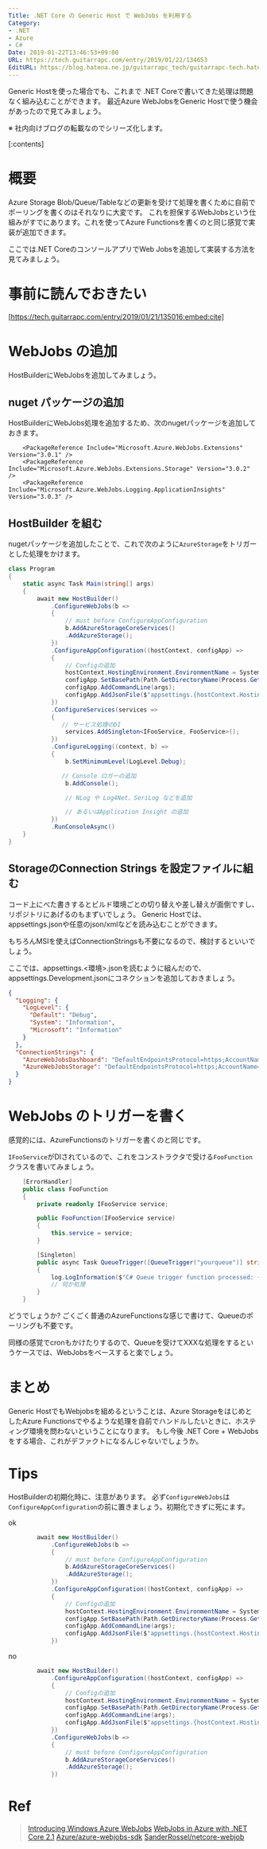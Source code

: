 ```yaml
---
Title: .NET Core の Generic Host で WebJobs を利用する
Category:
- .NET
- Azure
- C#
Date: 2019-01-22T13:46:53+09:00
URL: https://tech.guitarrapc.com/entry/2019/01/22/134653
EditURL: https://blog.hatena.ne.jp/guitarrapc_tech/guitarrapc-tech.hatenablog.com/atom/entry/10257846132712150615
---
```


Generic Hostを使った場合でも、これまで .NET Coreで書いてきた処理は問題なく組み込むことができます。
最近Azure WebJobsをGeneric Hostで使う機会があったので見てみましょう。

※ 社内向けブログの転載なのでシリーズ化します。

[:contents]

# 概要

Azure Storage Blob/Queue/Tableなどの更新を受けて処理を書くために自前でポーリングを書くのはそれなりに大変です。
これを担保するWebJobsという仕組みがすでにあります。これを使ってAzure Functionsを書くのと同じ感覚で実装が追加できます。

ここでは.NET CoreのコンソールアプリでWeb Jobsを追加して実装する方法を見てみましょう。

# 事前に読んでおきたい

[https://tech.guitarrapc.com/entry/2019/01/21/135016:embed:cite]

# WebJobs の追加

HostBuilderにWebJobsを追加してみましょう。

## nuget パッケージの追加

HostBuilderにWebJobs処理を追加するため、次のnugetパッケージを追加しておきます。

```csproj
    <PackageReference Include="Microsoft.Azure.WebJobs.Extensions" Version="3.0.1" />
    <PackageReference Include="Microsoft.Azure.WebJobs.Extensions.Storage" Version="3.0.2" />
    <PackageReference Include="Microsoft.Azure.WebJobs.Logging.ApplicationInsights" Version="3.0.3" />
```

## HostBuilder を組む

nugetパッケージを追加したことで、これで次のように`AzureStorage`をトリガーとした処理をかけます。

```csharp
class Program
{
    static async Task Main(string[] args)
    {
        await new HostBuilder()
            .ConfigureWebJobs(b =>
            {
                // must before ConfigureAppConfiguration
                b.AddAzureStorageCoreServices()
                .AddAzureStorage();
            })
            .ConfigureAppConfiguration((hostContext, configApp) =>
            {
                // Configの追加
                hostContext.HostingEnvironment.EnvironmentName = System.Environment.GetEnvironmentVariable("NETCORE_ENVIRONMENT") ?? "production";
                configApp.SetBasePath(Path.GetDirectoryName(Process.GetCurrentProcess().MainModule.FileName));
                configApp.AddCommandLine(args);
                configApp.AddJsonFile($"appsettings.{hostContext.HostingEnvironment.EnvironmentName}.json");
            })
            .ConfigureServices(services =>
            {
               // サービス処理のDI
                services.AddSingleton<IFooService, FooService>();
            })
            .ConfigureLogging((context, b) =>
            {
                b.SetMinimumLevel(LogLevel.Debug);

               // Console ロガーの追加
                b.AddConsole();

                // NLog や Log4Net、SeriLog などを追加

                // あるいはApplication Insight の追加
            })
            .RunConsoleAsync()
    }
}
```

## StorageのConnection Strings を設定ファイルに組む

コード上にべた書きするとビルド環境ごとの切り替えや差し替えが面倒ですし、リポジトリにあげるのもまずいでしょう。
Generic Hostでは、appsettings.jsonや任意のjson/xmlなどを読み込むことができます。

もちろんMSIを使えばConnectionStringsも不要になるので、検討するといいでしょう。


ここでは、appsettings.<環境>.jsonを読むように組んだので、appsettings.Development.jsonにコネクションを追加しておきましょう。


```appsettings.Development.json
{
  "Logging": {
    "LogLevel": {
      "Default": "Debug",
      "System": "Information",
      "Microsoft": "Information"
    }
  },
  "ConnectionStrings": {
    "AzureWebJobsDashboard": "DefaultEndpointsProtocol=https;AccountName=xxxxxxxx;AccountKey=XXXXXXXXXXXXXX;EndpointSuffix=core.windows.net",
    "AzureWebJobsStorage": "DefaultEndpointsProtocol=https;AccountName=xxxxxxxx;AccountKey=XXXXXXXXXXXXXX;EndpointSuffix=core.windows.net"
  }
}
```

# WebJobs のトリガーを書く

感覚的には、AzureFunctionsのトリガーを書くのと同じです。

`IFooService`がDIされているので、これをコンストラクタで受ける`FooFunction`クラスを書いてみましょう。

```csharp
    [ErrorHandler]
    public class FooFunction
    {
        private readonly IFooService service;

        public FooFunction(IFooService service)
        {
            this.service = service;
        }

        [Singleton]
        public async Task QueueTrigger([QueueTrigger("yourqueue")] string queueItem, ILogger log)
        {
            log.LogInformation($"C# Queue trigger function processed: {queueItem}");
            // 何か処理
        }
    }
```

どうでしょうか? ごくごく普通のAzureFunctionsな感じで書けて、Queueのポーリングも不要です。

同様の感覚でcronもかけたりするので、Queueを受けてXXXな処理をするというケースでは、WebJobsをベースすると楽でしょう。

# まとめ

Generic HostでもWebjobsを組めるということは、Azure StorageをはじめとしたAzure Functionsでやるような処理を自前でハンドルしたいときに、ホスティング環境を問わないということになります。
もし今後 .NET Core + WebJobsをする場合、これがデファクトになるんじゃないでしょうか。

# Tips

HostBuilderの初期化時に、注意があります。
必ず`ConfigureWebJobs`は`ConfigureAppConfiguration`の前に置きましょう。初期化できずに死にます。

ok

```csharp
        await new HostBuilder()
            .ConfigureWebJobs(b =>
            {
                // must before ConfigureAppConfiguration
                b.AddAzureStorageCoreServices()
                .AddAzureStorage();
            })
            .ConfigureAppConfiguration((hostContext, configApp) =>
            {
                // Configの追加
                hostContext.HostingEnvironment.EnvironmentName = System.Environment.GetEnvironmentVariable("NETCORE_ENVIRONMENT") ?? "production";
                configApp.SetBasePath(Path.GetDirectoryName(Process.GetCurrentProcess().MainModule.FileName));
                configApp.AddCommandLine(args);
                configApp.AddJsonFile($"appsettings.{hostContext.HostingEnvironment.EnvironmentName}.json");
            })
```

no

```csharp
        await new HostBuilder()
            .ConfigureAppConfiguration((hostContext, configApp) =>
            {
                // Configの追加
                hostContext.HostingEnvironment.EnvironmentName = System.Environment.GetEnvironmentVariable("NETCORE_ENVIRONMENT") ?? "production";
                configApp.SetBasePath(Path.GetDirectoryName(Process.GetCurrentProcess().MainModule.FileName));
                configApp.AddCommandLine(args);
                configApp.AddJsonFile($"appsettings.{hostContext.HostingEnvironment.EnvironmentName}.json");
            })
            .ConfigureWebJobs(b =>
            {
                // must before ConfigureAppConfiguration
                b.AddAzureStorageCoreServices()
                .AddAzureStorage();
            })
```

# Ref

> [Introducing Windows Azure WebJobs](https://www.hanselman.com/blog/IntroducingWindowsAzureWebJobs.aspx)
> [WebJobs in Azure with .NET Core 2.1](https://blogs.msdn.microsoft.com/azuredev/2018/08/22/webjobs-in-azure-with-net-core-2-1/)
> [Azure/azure-webjobs-sdk](https://github.com/Azure/azure-webjobs-sdk/tree/554b7ba922be3a4e1f380034dc0c62d4efb2aa79/sample/SampleHost)
> [SanderRossel/netcore-webjob](https://github.com/SanderRossel/netcore-webjob/tree/master/NetCoreWebJob/NetCoreWebJob.WebJob)
